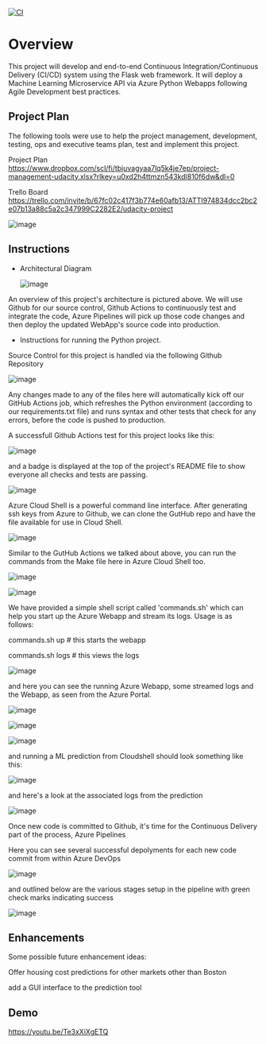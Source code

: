 [![CI](https://github.com/heckofagator/udacity-project2/actions/workflows/main.yml/badge.svg)](https://github.com/heckofagator/udacity-project2/actions/workflows/main.yml)

# Overview

This project will develop and end-to-end Continuous Integration/Continuous Delivery (CI/CD) system using the Flask web framework.  It will deploy a 
Machine Learning Microservice API via Azure Python Webapps following Agile Development best practices.

## Project Plan

The following tools were use to help the project management, development, testing, ops and executive teams plan, test and implement this project.

Project Plan
https://www.dropbox.com/scl/fi/tbjuvagyaa7lq5k4je7ep/project-management-udacity.xlsx?rlkey=u0xd2h4ttmzn543kdl810f6dw&dl=0

Trello Board
https://trello.com/invite/b/67fc02c417f3b774e60afb13/ATTI974834dcc2bc2e07b13a88c5a2c347999C2282E2/udacity-project

![image](https://github.com/user-attachments/assets/867c5ceb-df84-4c45-aaf7-687712635019)


## Instructions

* Architectural Diagram

  ![image](https://github.com/user-attachments/assets/72f7dc31-c31c-4181-8bec-6824598de046)

An overview of this project's architecture is pictured above.  We will use Github for our source control, Github Actions to continuously test and integrate the code, Azure Pipelines will pick up those code changes and then deploy the updated WebApp's source code into production.


* Instructions for running the Python project.

Source Control for this project is handled via the following Github Repository

![image](https://github.com/user-attachments/assets/0850b232-6136-4818-b75a-6e39d3c0555f)

Any changes made to any of the files here will automatically kick off our GitHub Actions job, which refreshes the Python environment (according to our requirements.txt file) and runs syntax and other tests that check for any errors, before the code is pushed to production.

A successfull Github Actions test for this project looks like this:

![image](https://github.com/user-attachments/assets/afc09ac1-7006-4ae1-a6b5-8ba0e433d2ac)

and a badge is displayed at the top of the project's README file to show everyone all checks and tests are passing.

![image](https://github.com/user-attachments/assets/cb72351b-0ca1-45c7-b9c4-32342639bd51)

Azure Cloud Shell is a powerful command line interface.  After generating ssh keys from Azure to Github, we can
clone the GutHub repo and have the file available for use in Cloud Shell.

![image](https://github.com/user-attachments/assets/bf9b56b0-0289-40a7-80a8-3633bff5b0f4)

Similar to the GutHub Actions we talked about above, you can run the commands from the Make file here in 
Azure Cloud Shell too.

![image](https://github.com/user-attachments/assets/99dfdff3-6c71-4d14-a427-e2eb2944d4ee)

![image](https://github.com/user-attachments/assets/beeb5406-72ed-4570-99a1-bdb69b103df9)

We have provided a simple shell script called 'commands.sh' which can help you start up the Azure Webapp and
stream its logs.  Usage is as follows:

commands.sh up  # this starts the webapp

commands.sh logs  # this views the logs

![image](https://github.com/user-attachments/assets/15eafd55-d9ca-4202-873b-15d6105a904b)

and here you can see the running Azure Webapp, some streamed logs and the Webapp, as seen from the Azure Portal.

![image](https://github.com/user-attachments/assets/d07b01f2-298d-4c5d-acf7-3c2e27bcb124)

![image](https://github.com/user-attachments/assets/ea69431c-dfed-47ee-80e2-7c9fb5be301c)

![image](https://github.com/user-attachments/assets/ec68e45d-fd95-448c-a922-bdf749e4e594)


and running a ML prediction from Cloudshell should look something like this:

![image](https://github.com/user-attachments/assets/9cf9ae27-bed4-4e9b-81d7-5523da6a88b4)

and here's a look at the associated logs from the prediction

![image](https://github.com/user-attachments/assets/6102c2bd-6a84-41cb-9cf9-2d05d5690b91)



Once new code is committed to Github, it's time for the Continuous Delivery part of the process, Azure Pipelines

Here you can see several successful depolyments for each new code commit from within Azure DevOps

![image](https://github.com/user-attachments/assets/994f3b1c-faee-48e4-bad9-3c0c6e0163b7)

and outlined below are the various stages setup in the pipeline with green check marks indicating success

![image](https://github.com/user-attachments/assets/d45a0c3a-e7f3-4ef8-81b3-55def7e3444f)



## Enhancements

Some possible future enhancement ideas:

Offer housing cost predictions for other markets other than Boston

add a GUI interface to the prediction tool

## Demo 

https://youtu.be/Te3xXiXgETQ



